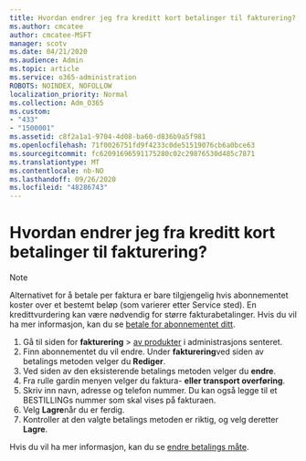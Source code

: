 ```yaml
---
title: Hvordan endrer jeg fra kreditt kort betalinger til fakturering?
ms.author: cmcatee
author: cmcatee-MSFT
manager: scotv
ms.date: 04/21/2020
ms.audience: Admin
ms.topic: article
ms.service: o365-administration
ROBOTS: NOINDEX, NOFOLLOW
localization_priority: Normal
ms.collection: Adm_O365
ms.custom:
- "433"
- "1500001"
ms.assetid: c8f2a1a1-9704-4d08-ba60-d836b9a5f981
ms.openlocfilehash: 71f0026751fd9f4233c0de51519076cb6a0bce63
ms.sourcegitcommit: fc62091696591175280c02c29876530d485c7871
ms.translationtype: MT
ms.contentlocale: nb-NO
ms.lasthandoff: 09/26/2020
ms.locfileid: "48286743"
---
```

# <a name="how-do-i-change-from-credit-card-payments-to-invoice"></a>Hvordan endrer jeg fra kreditt kort betalinger til fakturering?

> [!NOTE]
> Alternativet for å betale per faktura er bare tilgjengelig hvis abonnementet koster over et bestemt beløp (som varierer etter Service sted). En kredittvurdering kan være nødvendig for større fakturabetalinger. Hvis du vil ha mer informasjon, kan du se [betale for abonnementet ditt](https://docs.microsoft.com/microsoft-365/commerce/billing-and-payments/pay-for-your-subscription).

1. Gå til siden for **fakturering**  >  [av produkter](https://go.microsoft.com/fwlink/p/?linkid=842054) i administrasjons senteret.
2. Finn abonnementet du vil endre. Under **fakturering**ved siden av betalings metoden velger du **Rediger**.
3. Ved siden av den eksisterende betalings metoden velger du **endre**.
4. Fra rulle gardin menyen velger du faktura- **eller transport overføring**.
5. Skriv inn navn, adresse og telefon nummer. Du kan også legge til et BESTILLINGs nummer som skal vises på fakturaen.
6. Velg **Lagre**når du er ferdig.
7. Kontroller at den valgte betalings metoden er riktig, og velg deretter **Lagre**.

Hvis du vil ha mer informasjon, kan du se [endre betalings måte](https://docs.microsoft.com/microsoft-365/commerce/billing-and-payments/change-payment-method).